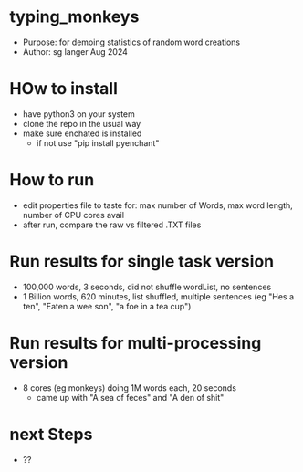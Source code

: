 # typing_monkeys
* Purpose: for demoing statistics of random word creations
* Author: sg langer Aug 2024

# HOw to install
* have python3 on your system
* clone the repo in the usual way
* make sure enchated is installed
	* if not use "pip install pyenchant"
	
	
# How to run
* edit properties file  to taste for: max number of Words, max word length, number of CPU cores avail
* after run, compare the raw vs filtered .TXT files

# Run results for single task version
* 100,000 words, 3 seconds, did not shuffle wordList, no sentences
* 1 Billion words, 620 minutes, list shuffled, multiple sentences (eg "Hes  a ten", "Eaten a wee son", "a foe in a tea cup")

# Run results for multi-processing version
* 8 cores (eg monkeys) doing 1M words each, 20 seconds
	* came up with "A sea of feces" and "A den of shit"

# next Steps
* ??

